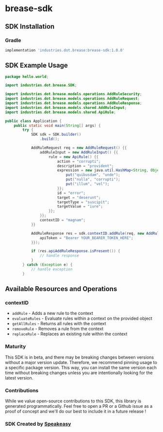 # brease-sdk

<!-- Start SDK Installation -->
## SDK Installation

### Gradle

```groovy
implementation 'industries.dot.brease:brease-sdk:1.0.0'
```
<!-- End SDK Installation -->

## SDK Example Usage
<!-- Start SDK Example Usage -->
```java
package hello.world;

import industries.dot.brease.SDK;

import industries.dot.brease.models.operations.AddRuleSecurity;
import industries.dot.brease.models.operations.AddRuleRequest;
import industries.dot.brease.models.operations.AddRuleResponse;
import industries.dot.brease.models.shared.AddRuleInput;
import industries.dot.brease.models.shared.ApiRule;

public class Application {
    public static void main(String[] args) {
        try {
            SDK sdk = SDK.builder()
                .build();

            AddRuleRequest req = new AddRuleRequest() {{
                addRuleInput = new AddRuleInput() {{
                    rule = new ApiRule() {{
                        action = "corrupti";
                        description = "provident";
                        expression = new java.util.HashMap<String, Object>() {{
                            put("quibusdam", "unde");
                            put("nulla", "corrupti");
                            put("illum", "vel");
                        }};
                        id = "error";
                        target = "deserunt";
                        targetType = "suscipit";
                        targetValue = "iure";
                    }};
                }};
                contextID = "magnam";
            }}            

            AddRuleResponse res = sdk.contextID.addRule(req, new AddRuleSecurity() {{
                apiToken = "Bearer YOUR_BEARER_TOKEN_HERE";
            }});

            if (res.apiAddRuleResponse.isPresent()) {
                // handle response
            }
        } catch (Exception e) {
            // handle exception
        }
```
<!-- End SDK Example Usage -->

<!-- Start SDK Available Operations -->
## Available Resources and Operations


### contextID

* `addRule` - Adds a new rule to the context
* `evaluateRules` - Evaluate rules within a context on the provided object
* `getAllRules` - Returns all rules with the context
* `removeRule` - Removes a rule from the context
* `replaceRule` - Replaces an existing rule within the context
<!-- End SDK Available Operations -->

### Maturity

This SDK is in beta, and there may be breaking changes between versions without a major version update. Therefore, we recommend pinning usage 
to a specific package version. This way, you can install the same version each time without breaking changes unless you are intentionally 
looking for the latest version.

### Contributions

While we value open-source contributions to this SDK, this library is generated programmatically. 
Feel free to open a PR or a Github issue as a proof of concept and we'll do our best to include it in a future release !

### SDK Created by [Speakeasy](https://docs.speakeasyapi.dev/docs/using-speakeasy/client-sdks)
